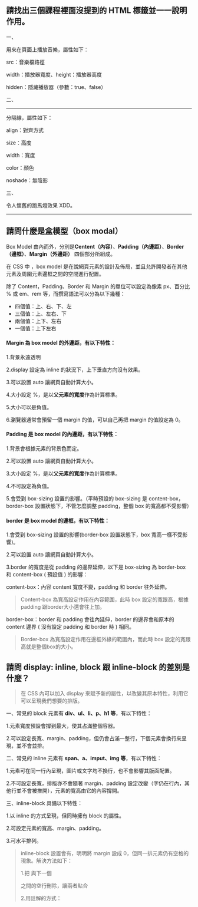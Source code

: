 ## 請找出三個課程裡面沒提到的 HTML 標籤並一一說明作用。

一、<embed></embed>

用來在頁面上播放音樂，屬性如下：

src：音樂檔路徑

width：播放器寬度、height：播放器高度

hidden：隱藏播放器（參數：true、false）

二、<hr />

分隔線，屬性如下：

align：對齊方式

size：高度

width：寬度

color：顏色

noshade：無陰影

三、<marquee></marquee>

令人懷舊的跑馬燈效果 XDD。

***

## 請問什麼是盒模型（box modal）

Box Model 由內而外，分別是**Centent（內容）**、**Padding（內邊距）**、**Border（邊框）**、**Margin（外邊距）** 四個部分所組成。

在 CSS 中 ，box model 是在說網頁元素的設計及佈局，並且允許開發者在其他元素及周圍元素邊框之間的空間進行配置。

除了 Content，Padding、Border 和 Margin 的單位可以設定為像素 px、百分比 % 或 em、rem 等，而撰寫語法可以分為以下幾種：

- 四個值：上、右、下、左
- 三個值：上、左右、下
- 兩個值：上下、左右
- 一個值：上下左右

#### Margin 為 box model 的外邊距，有以下特性：

1.背景永遠透明

2.display 設定為 inline 的狀況下，上下垂直方向沒有效果。

3.可以設置 auto 讓網頁自動計算大小。

4.大小設定 %，是以**父元素的寬度**作為計算標準。

5.大小可以是負值。

6.瀏覽器通常會預留一個 margin 的值，可以自己再把 margin 的值設定為 0。

#### Padding 是 box model 的內邊距，有以下特性：

1.背景會根據元素的背景色而定。

2.可以設置 auto 讓網頁自動計算大小。

3.大小設定 %，是以**父元素的寬度**作為計算標準。

4.不可設定為負值。

5.會受到 box-sizing 設置的影響。（平時預設的 box-sizing 是 content-box，border-box 設置狀態下，不管怎麼調整 padding，整個 box 的寬高都不受影響）

#### border 是 box model 的邊框，有以下特性：

1.會受到 box-sizing 設置的影響(border-box 設置狀態下，box 寬高一樣不受影響)。

2.可以設置 auto 讓網頁自動計算大小。

3.border 的寬度是從 padding 的邊界延伸，以下是 box-sizing 為 border-box 和 content-box ( 預設值 ) 的影響：

content-box：內容 content 寬度不變，padding 和 border 往外延伸。

> Content-box 為寬高設定作用在內容範圍，此時 box 設定的寬跟高，根據 padding 跟border大小還會往上加。

border-box：border 和 padding 會往內延伸，border 的邊界會和原本的 content 邊界 ( 沒有設定 padding 和 border 時 ) 相同。

> Border-box 為寬高設定作用在邊框外緣的範圍內，而此時 box 設定的寬跟高就是整個box的大小。

## 請問 display: inline, block 跟 inline-block 的差別是什麼？

> 在 CSS 內可以加入 display 來賦予新的屬性，以改變其原本特性，利用它可以呈現我們想要的排版。

一、常見的 block 元素有 **div、ul、li、p、h1 等**，有以下特性：

1.元素寬度預設會撐到最大，使其占滿整個容器。

2.可以設定長寬、margin、padding，但仍會占滿一整行，下個元素會換行來呈現，並不會並排。

二、常見的 inline 元素有 **span、a、imput、img 等**，有以下特性：

1.元素可在同一行內呈現，圖片或文字均不換行，也不會影響其版面配置。

2.不可設定長寬，排版亦不會隨著 margin、padding 設定改變（字仍在行內，其他行並不會被推開），元素的寬高由它的內容撐開。

三、inline-block 具備以下特性：

1.以 inline 的方式呈現，但同時擁有 block 的屬性。

2.可設定元素的寬高、margin、padding。

3.可水平排列。

>  inline-block 設置會有，明明將 margin 設成 0，但同一排元素仍有空格的現象。解決方法如下：
>
> 1.把</div> 與下一個 <div> 之間的空行刪除，讓兩者貼合
>
> 2.用註解的方式：
>
> </div><!--
>
> --><div>


## 請問 position: static, relative, absolute 跟 fixed 的差別是什麼？

#### static：

沒有設置 position 預設會是 static，即元素出現在常規位置，不會重新定位。

#### relative：

1.會自己針對原本排版的位置改變，可以用top、bottom、left、right 來移動位置。

2.但即使移動仍佔據原本的位置。

3.其他元素的定位不受影響，且元素也可能會重疊。

#### absolute：

1.元素會完全跳脫頁面，跳脫的元素位於該頁面上一層圖層，浮在頁面之上。

2.元素會具有 block 的延展特性。

3.脫離父元素範圍，長寬以內容為基準。

**4.元素會往外層的元素找是否有非 static 的元素作為定位點，若是都沒有，就會以該網頁頁面 body 的左上角為定位點。**

**5.若沒有設定任何偏移屬性的話，元素的位置將遵照原本的位置(position:static)，但依舊會跳脫原本頁面。**

> 但若設置任一邊屬性，例如：top:0，元素將以頁面左上為定位點，將 top 定為 0，但左右仍是原 static 的位置。
>
> 所以，top:0 及 left:0 這樣的設置法，顧及上下及左右任一邊，元素就會緊貼頁面左上角。

6.可設定為負數，就會超出基準元素的範圍。

#### fixed：

fixed 和 absolute 一樣，都是以絕對位置配置元素區塊——不同的是，fixed 是以 viewport 為基準，就算拉動捲軸，區塊仍然會顯示在同一個位置。

> 這種特性多使用在 go top (回到頁面頂端)按鈕或是固定顯示於頁面上方的 header 等。
